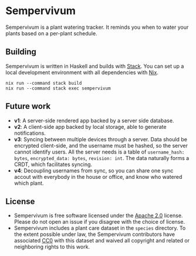 # Sempervivum

Sempervivum is a plant watering tracker. It reminds you when to water your
plants based on a per-plant schedule.

## Building

Sempervivum is written in Haskell and builds with [Stack][stack]. You can set up
a local development environment with all dependencies with [Nix][nix].

    nix run --command stack build
    nix run --command stack exec sempervivum

## Future work

 * **v1**: A server-side rendered app backed by a server side database.
 * **v2**: A client-side app backed by local storage, able to generate
   notifications.
 * **v3**: Syncing between multiple devices through a server. Data should be
   encrypted client-side, and the username must be hashed, so the server cannot
   identify users. All the server needs is a table of `username_hash: bytes`,
   `encrypted_data: bytes`, `revision: int`. The data naturally forms a CRDT,
   which facilitates syncing.
 * **v4**: Decoupling usernames from sync, so you can share one sync accout with
   everybody in the house or office, and know who watered which plant.

## License

 * Sempervivum is free software licensed under the [Apache 2.0][apache2] license.
   Please do not open an issue if you disagree with the choice of license.
 * Sempervivum includes a plant care dataset in the `species` directory. To the
   extent possible under law, the Sempervivum contributors have associated
   [CC0][cc0] with this dataset and waived all copyright and related or
   neighboring rights to this work.

[stack]:      https://docs.haskellstack.org/en/stable/README/
[nix]:        https://nixos.org/nix/
[apache2]:    https://www.apache.org/licenses/LICENSE-2.0
[cc0]:        https://creativecommons.org/publicdomain/zero/1.0/
